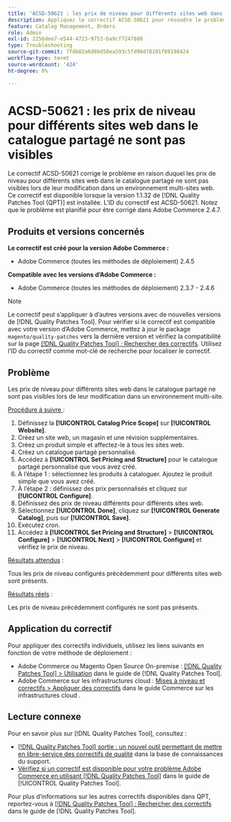 ```yaml
---
title: 'ACSD-50621 : les prix de niveau pour différents sites web dans le catalogue partagé ne sont pas visibles'
description: Appliquez le correctif ACSD-50621 pour résoudre le problème d’Adobe Commerce en raison duquel les prix de niveau pour différents sites web du catalogue partagé ne sont pas visibles lors de leur modification dans un environnement multi-sites web.
feature: Catalog Management, Orders
role: Admin
exl-id: 2256dee7-e544-4723-9753-ba9cf7247880
type: Troubleshooting
source-git-commit: 7fdb02a6d89d50ea593c5fd99d78101f89198424
workflow-type: tm+mt
source-wordcount: '424'
ht-degree: 0%

---
```


# ACSD-50621 : les prix de niveau pour différents sites web dans le catalogue partagé ne sont pas visibles

Le correctif ACSD-50621 corrige le problème en raison duquel les prix de niveau pour différents sites web dans le catalogue partagé ne sont pas visibles lors de leur modification dans un environnement multi-sites web. Ce correctif est disponible lorsque la version 1.1.32 de [!DNL Quality Patches Tool (QPT)] est installée. L’ID du correctif est ACSD-50621. Notez que le problème est planifié pour être corrigé dans Adobe Commerce 2.4.7.

## Produits et versions concernés

**Le correctif est créé pour la version Adobe Commerce :**

* Adobe Commerce (toutes les méthodes de déploiement) 2.4.5

**Compatible avec les versions d’Adobe Commerce :**

* Adobe Commerce (toutes les méthodes de déploiement) 2.3.7 - 2.4.6

>[!NOTE]
>
>Le correctif peut s’appliquer à d’autres versions avec de nouvelles versions de [!DNL Quality Patches Tool]. Pour vérifier si le correctif est compatible avec votre version d’Adobe Commerce, mettez à jour le package `magento/quality-patches` vers la dernière version et vérifiez la compatibilité sur la page [[!DNL Quality Patches Tool] : Rechercher des correctifs](https://experienceleague.adobe.com/tools/commerce-quality-patches/index.html?lang=fr). Utilisez l’ID du correctif comme mot-clé de recherche pour localiser le correctif.

## Problème

Les prix de niveau pour différents sites web dans le catalogue partagé ne sont pas visibles lors de leur modification dans un environnement multi-site.

<u>Procédure à suivre </u> :

1. Définissez la **[!UICONTROL Catalog Price Scope]** sur **[!UICONTROL Website]**.
1. Créez un site web, un magasin et une révision supplémentaires.
1. Créez un produit simple et affectez-le à tous les sites web.
1. Créez un catalogue partagé personnalisé.
1. Accédez à **[!UICONTROL Set Pricing and Structure]** pour le catalogue partagé personnalisé que vous avez créé.
1. À l’étape 1 : sélectionnez les produits à cataloguer. Ajoutez le produit simple que vous avez créé.
1. À l’étape 2 : définissez des prix personnalisés et cliquez sur **[!UICONTROL Configure]**.
1. Définissez des prix de niveau différents pour différents sites web.
1. Sélectionnez **[!UICONTROL Done]**, cliquez sur **[!UICONTROL Generate Catalog]**, puis sur **[!UICONTROL Save]**.
1. Exécutez cron.
1. Accédez à **[!UICONTROL Set Pricing and Structure]** > **[!UICONTROL Configure]** > **[!UICONTROL Next]** > **[!UICONTROL Configure]** et vérifiez le prix de niveau.

<u>Résultats attendus</u> :

Tous les prix de niveau configurés précédemment pour différents sites web sont présents.

<u>Résultats réels</u> :

Les prix de niveau précédemment configurés ne sont pas présents.

## Application du correctif

Pour appliquer des correctifs individuels, utilisez les liens suivants en fonction de votre méthode de déploiement :

* Adobe Commerce ou Magento Open Source On-premise : [[!DNL Quality Patches Tool] > Utilisation](/help/tools/quality-patches-tool/usage.md) dans le guide de [!DNL Quality Patches Tool].
* Adobe Commerce sur les infrastructures cloud : [Mises à niveau et correctifs > Appliquer des correctifs](https://experienceleague.adobe.com/docs/commerce-cloud-service/user-guide/develop/upgrade/apply-patches.html?lang=fr) dans le guide Commerce sur les infrastructures cloud .

## Lecture connexe

Pour en savoir plus sur [!DNL Quality Patches Tool], consultez :

* [[!DNL Quality Patches Tool] sortie : un nouvel outil permettant de mettre en libre-service des correctifs de qualité](https://experienceleague.adobe.com/fr/docs/commerce-operations/tools/quality-patches-tool/quality-patches-tool-to-self-serve-quality-patches) dans la base de connaissances du support.
* [Vérifiez si un correctif est disponible pour votre problème Adobe Commerce en utilisant [!DNL Quality Patches Tool]](/help/tools/quality-patches-tool/patches-available-in-qpt/check-patch-for-magento-issue-with-magento-quality-patches.md) dans le guide de [!UICONTROL Quality Patches Tool].


Pour plus d’informations sur les autres correctifs disponibles dans QPT, reportez-vous à [[!DNL Quality Patches Tool] : Rechercher des correctifs](https://experienceleague.adobe.com/tools/commerce-quality-patches/index.html?lang=fr) dans le guide de [!DNL Quality Patches Tool].
